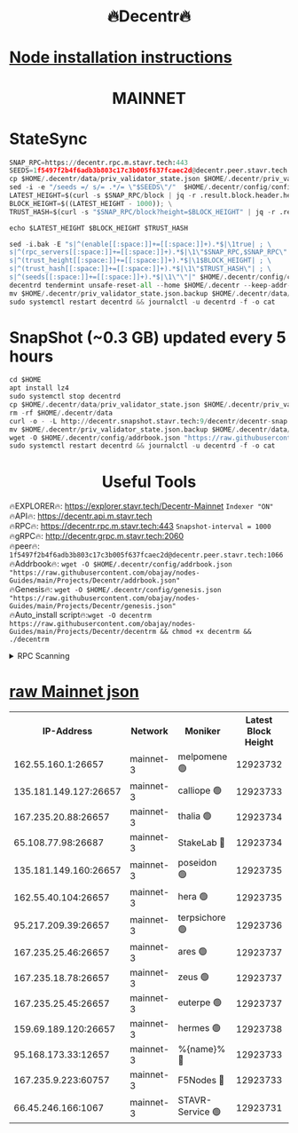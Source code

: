 <h1 align="center"> 🔥Decentr🔥</h1>

[Node installation instructions](https://github.com/obajay/nodes-Guides/tree/main/Projects/Decentr)
=
<h1 align="center"> MAINNET</h1>

# StateSync
```python
SNAP_RPC=https://decentr.rpc.m.stavr.tech:443
SEEDS=1f5497f2b4f6adb3b803c17c3b005f637fcaec2d@decentr.peer.stavr.tech:1066
cp $HOME/.decentr/data/priv_validator_state.json $HOME/.decentr/priv_validator_state.json.backup
sed -i -e "/seeds =/ s/= .*/= \"$SEEDS\"/"  $HOME/.decentr/config/config.toml
LATEST_HEIGHT=$(curl -s $SNAP_RPC/block | jq -r .result.block.header.height); \
BLOCK_HEIGHT=$((LATEST_HEIGHT - 1000)); \
TRUST_HASH=$(curl -s "$SNAP_RPC/block?height=$BLOCK_HEIGHT" | jq -r .result.block_id.hash)

echo $LATEST_HEIGHT $BLOCK_HEIGHT $TRUST_HASH

sed -i.bak -E "s|^(enable[[:space:]]+=[[:space:]]+).*$|\1true| ; \
s|^(rpc_servers[[:space:]]+=[[:space:]]+).*$|\1\"$SNAP_RPC,$SNAP_RPC\"| ; \
s|^(trust_height[[:space:]]+=[[:space:]]+).*$|\1$BLOCK_HEIGHT| ; \
s|^(trust_hash[[:space:]]+=[[:space:]]+).*$|\1\"$TRUST_HASH\"| ; \
s|^(seeds[[:space:]]+=[[:space:]]+).*$|\1\"\"|" $HOME/.decentr/config/config.toml
decentrd tendermint unsafe-reset-all --home $HOME/.decentr --keep-addr-book
mv $HOME/.decentr/priv_validator_state.json.backup $HOME/.decentr/data/priv_validator_state.json
sudo systemctl restart decentrd && journalctl -u decentrd -f -o cat
```
# SnapShot (~0.3 GB) updated every 5 hours
```python
cd $HOME
apt install lz4
sudo systemctl stop decentrd
cp $HOME/.decentr/data/priv_validator_state.json $HOME/.decentr/priv_validator_state.json.backup
rm -rf $HOME/.decentr/data
curl -o - -L http://decentr.snapshot.stavr.tech:9/decentr/decentr-snap.tar.lz4 | lz4 -c -d - | tar -x -C $HOME/.decentr --strip-components 2
mv $HOME/.decentr/priv_validator_state.json.backup $HOME/.decentr/data/priv_validator_state.json
wget -O $HOME/.decentr/config/addrbook.json "https://raw.githubusercontent.com/obajay/nodes-Guides/main/Projects/Decentr/addrbook.json"
sudo systemctl restart decentrd && journalctl -u decentrd -f -o cat
```

 <h1 align="center"> Useful Tools</h1>

🔥EXPLORER🔥:     https://explorer.stavr.tech/Decentr-Mainnet        `Indexer "ON"` \
🔥API🔥:          https://decentr.api.m.stavr.tech \
🔥RPC🔥:          https://decentr.rpc.m.stavr.tech:443              `Snapshot-interval = 1000` \
🔥gRPC🔥:         http://decentr.grpc.m.stavr.tech:2060 \
🔥peer🔥:         `1f5497f2b4f6adb3b803c17c3b005f637fcaec2d@decentr.peer.stavr.tech:1066` \
🔥Addrbook🔥:  `wget -O $HOME/.decentr/config/addrbook.json "https://raw.githubusercontent.com/obajay/nodes-Guides/main/Projects/Decentr/addrbook.json"` \
🔥Genesis🔥:  `wget -O $HOME/.decentr/config/genesis.json "https://raw.githubusercontent.com/obajay/nodes-Guides/main/Projects/Decentr/genesis.json"` \
🔥Auto_install script🔥:`wget -O decentrm https://raw.githubusercontent.com/obajay/nodes-Guides/main/Projects/Decentr/decentrm && chmod +x decentrm && ./decentrm`

<details>
<summary>RPC Scanning</summary>

<h2 align="center"> We scan nodes in real time every 4 hours. And we provide the final result of RPC endpoints.
We cannot influence the operation of these nodes in any way. </h2>


```python
If Voting Power is higher than 0 --> then the Node is a validator of the network and may be subject to attack and be a potential threat to the chain.
```
```python
We marked such validators with a red symbol
```

</details>

[raw Mainnet json](https://rpc-check.decentrm.stavr.tech/decentrm/rpc-decentrm-result.json)
=



<table><tr><th>IP-Address</th><th>Network</th><th>Moniker</th><th>Latest Block Height</th><th>Earliest Block Height</th><th>Catching Up</th><th>Tx Index</th><th>Voting Power</th><th>Scan Time</th></tr><tr><td>162.55.160.1:26657</td><td>mainnet-3</td><td>melpomene 🟢</td><td>12923732</td><td>1688950</td><td>False</td><td>on</td><td>0</td><td>2024-02-17T01:44:23.039035556UTC</td></tr><tr><td>135.181.149.127:26657</td><td>mainnet-3</td><td>calliope 🟢</td><td>12923733</td><td>1688950</td><td>False</td><td>on</td><td>0</td><td>2024-02-17T01:44:25.467972900UTC</td></tr><tr><td>167.235.20.88:26657</td><td>mainnet-3</td><td>thalia 🟢</td><td>12923734</td><td>1688950</td><td>False</td><td>on</td><td>0</td><td>2024-02-17T01:44:31.301673445UTC</td></tr><tr><td>65.108.77.98:26687</td><td>mainnet-3</td><td>StakeLab 🔴</td><td>12923734</td><td>1688950</td><td>False</td><td>on</td><td>5452685</td><td>2024-02-17T01:44:31.655287904UTC</td></tr><tr><td>135.181.149.160:26657</td><td>mainnet-3</td><td>poseidon 🟢</td><td>12923735</td><td>1688950</td><td>False</td><td>on</td><td>0</td><td>2024-02-17T01:44:36.311645449UTC</td></tr><tr><td>162.55.40.104:26657</td><td>mainnet-3</td><td>hera 🟢</td><td>12923735</td><td>1688950</td><td>False</td><td>on</td><td>0</td><td>2024-02-17T01:44:38.670859429UTC</td></tr><tr><td>95.217.209.39:26657</td><td>mainnet-3</td><td>terpsichore 🟢</td><td>12923736</td><td>1688950</td><td>False</td><td>on</td><td>0</td><td>2024-02-17T01:44:45.251593489UTC</td></tr><tr><td>167.235.25.46:26657</td><td>mainnet-3</td><td>ares 🟢</td><td>12923737</td><td>1688950</td><td>False</td><td>on</td><td>0</td><td>2024-02-17T01:44:47.542021412UTC</td></tr><tr><td>167.235.18.78:26657</td><td>mainnet-3</td><td>zeus 🟢</td><td>12923737</td><td>1688950</td><td>False</td><td>on</td><td>0</td><td>2024-02-17T01:44:49.789346090UTC</td></tr><tr><td>167.235.25.45:26657</td><td>mainnet-3</td><td>euterpe 🟢</td><td>12923737</td><td>1688950</td><td>False</td><td>on</td><td>0</td><td>2024-02-17T01:44:52.160142846UTC</td></tr><tr><td>159.69.189.120:26657</td><td>mainnet-3</td><td>hermes 🟢</td><td>12923738</td><td>1688950</td><td>False</td><td>on</td><td>0</td><td>2024-02-17T01:44:54.460069928UTC</td></tr><tr><td>95.168.173.33:12657</td><td>mainnet-3</td><td>%{name}% 🔴</td><td>12923733</td><td>8964001</td><td>False</td><td>on</td><td>4263933</td><td>2024-02-17T01:44:26.539344215UTC</td></tr><tr><td>167.235.9.223:60757</td><td>mainnet-3</td><td>F5Nodes 🔴</td><td>12923733</td><td>12380001</td><td>False</td><td>off</td><td>562</td><td>2024-02-17T01:44:26.781767602UTC</td></tr><tr><td>66.45.246.166:1067</td><td>mainnet-3</td><td>STAVR-Service 🟢</td><td>12923731</td><td>12922001</td><td>False</td><td>on</td><td>0</td><td>2024-02-17T01:44:26.018018235UTC</td></tr></table>
